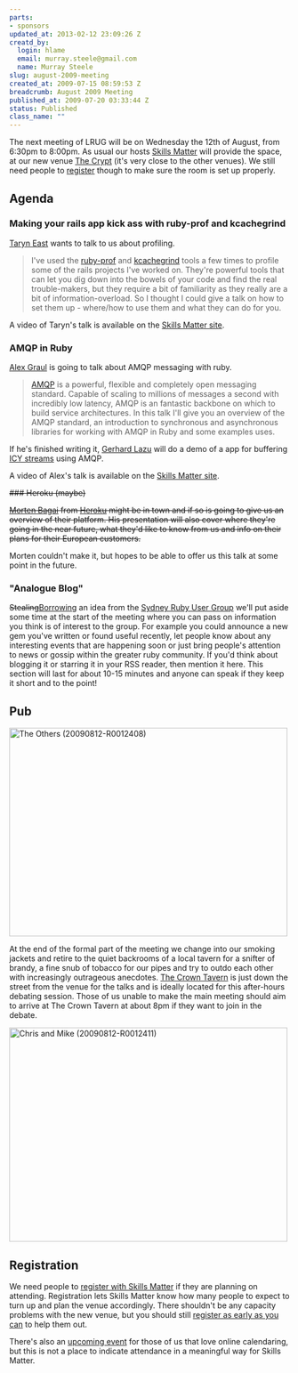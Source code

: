 ```yaml
--- 
parts: 
- sponsors
updated_at: 2013-02-12 23:09:26 Z
creatd_by: 
  login: hlame
  email: murray.steele@gmail.com
  name: Murray Steele
slug: august-2009-meeting
created_at: 2009-07-15 08:59:53 Z
breadcrumb: August 2009 Meeting
published_at: 2009-07-20 03:33:44 Z
status: Published
class_name: ""
---
```


The next meeting of LRUG will be on Wednesday the 12th of August, from 6:30pm to 8:00pm.  As usual our hosts [Skills Matter](http://skillsmatter.com/) will provide the space, at our new venue [The Crypt](http://skillsmatter.com/location-details/home/166/26) (it's very close to the other venues).  We still need people to <a href="#aug09registration">register</a> though to make sure the room is set up properly.

Agenda
------

### Making your rails app kick ass with ruby-prof and kcachegrind

[Taryn East](http://www.taryneast.com/) wants to talk to us about profiling.

> I've used the [ruby-prof](http://ruby-prof.rubyforge.org/) and 
> [kcachegrind](http://kcachegrind.sourceforge.net/html/Home.html) tools a few
> times to profile some of the rails projects I've worked on. They're powerful
> tools that can let you dig down into the bowels of your code and find the 
> real trouble-makers, but they require a bit of familiarity as they really 
> are a bit of information-overload. So I thought I could give a talk on 
> how to set them up - where/how to use them and what they can do for you.

A video of Taryn's talk is available on the [Skills Matter site](http://skillsmatter.com/podcast/ajax-ria/making-your-rails-app-kick-ass-with-ruby-prof-and-kcachegrind).

### AMQP in Ruby

[Alex Graul](http://www.sho.ch/) is going to talk about AMQP messaging with ruby.

> [AMQP](http://amqp.org) is a powerful, flexible and completely open messaging standard. Capable of 
> scaling to millions of messages a second with incredibly low latency, AMQP is an 
> fantastic backbone on which to build service architectures. In this talk I'll give
> you an overview of the AMQP standard, an introduction to synchronous and asynchronous
> libraries for working with AMQP in Ruby and some examples uses. 

If he's finished writing it, [Gerhard Lazu](http://www.gerhardlazu.com/) will do a demo of a app for buffering [ICY streams](http://en.wikipedia.org/wiki/SHOUTcast) using AMQP.

A video of Alex's talk is available on the [Skills Matter site](http://skillsmatter.com/podcast/ajax-ria/amqp-in-ruby).

<strike>
### Heroku (maybe)

[Morten Bagai](http://twitter.com/mortenheroku) from [Heroku](http://heroku.com/) might be in town and if so is going to give us an overview of their platform.  His presentation will also cover where they're going in the near future, what they'd like to know from us and info on their plans for their European customers.
</strike>

Morten couldn't make it, but hopes to be able to offer us this talk at some point in the future.

### "Analogue Blog"

<del>Stealing</del><ins>Borrowing</ins> an idea from the [Sydney Ruby User Group](http://rubyonrails.com.au/sydney-meetups) we'll put aside some time at the start of the meeting where you can pass on information you think is of interest to the group.  For example you could announce a new gem you've written or found useful recently, let people know about any interesting events that are happening soon or just bring people's attention to news or gossip within the greater ruby community.  If you'd think about blogging it or starring it in your RSS reader, then mention it here.  This section will last for about 10-15 minutes and anyone can speak if they keep it short and to the point!

Pub
---

<a href="http://www.flickr.com/photos/snowblink/3889759483/" title="The Others (20090812-R0012408) by snowblink, on Flickr"><img src="http://farm3.static.flickr.com/2481/3889759483_21378fd800.jpg" width="500" height="375" alt="The Others (20090812-R0012408)" /></a>

At the end of the formal part of the meeting we change into our smoking jackets and retire to the quiet backrooms of a local tavern for a snifter of brandy, a fine snub of tobacco for our pipes and try to outdo each other with increasingly outrageous anecdotes.  [The Crown Tavern](http://fancyapint.com/pubs/pub199.html) is just down the street from the venue for the talks and is ideally located for this after-hours debating session.  Those of us unable to make the main meeting should aim to arrive at The Crown Tavern at about 8pm if they want to join in the debate.

<a href="http://www.flickr.com/photos/snowblink/3890552430/" title="Chris and Mike (20090812-R0012411) by snowblink, on Flickr"><img src="http://farm3.static.flickr.com/2627/3890552430_b52d7cc84d.jpg" width="500" height="385" alt="Chris and Mike (20090812-R0012411)" /></a>

<a name="aug09registration"></a>
Registration
------------

We need people to [register with Skills Matter](http://skillsmatter.com/event/ajax-ria/lrug-aug) if they are planning on attending.  Registration lets Skills Matter know how many people to expect to turn up and plan the venue accordingly.  There shouldn't be any capacity problems with the new venue, but you should still [register as early as you can](http://skillsmatter.com/event/ajax-ria/lrug-aug) to help them out.

There's also an [upcoming event](http://upcoming.yahoo.com/event/3071748/) for those of us that love online calendaring, but this is not a place to indicate attendance in a meaningful way for Skills Matter.

